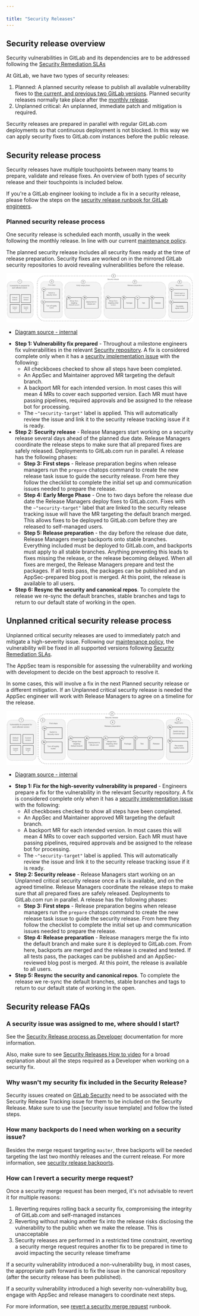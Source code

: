 ```yaml
---

title: "Security Releases"
---
```








## Security release overview

Security vulnerabilities in GitLab and its dependencies are to be addressed following the [Security Remediation SLAs]

At GitLab, we have two types of security releases:
1. Planned: A planned security release to publish all available vulnerability fixes to [the current, and previous two GitLab versions](https://docs.gitlab.com/ee/policy/maintenance.html). Planned security releases normally take place after the [monthly release](https://about.gitlab.com/releases/).
1. Unplanned critical: An unplanned, immediate patch and mitigation is required. 

Security releases are prepared in parallel with regular GitLab.com deployments so that continuous deployment is not blocked. In this way we can apply security fixes to GitLab.com instances before the public release. 

## Security release process 

Security releases have multiple touchpoints between many teams to prepare, validate and release fixes. An overview of both types of security release and their touchpoints is included below.  

If you're a GitLab engineer looking to include a fix in a security release, please follow the steps on the [security release runbook for GitLab engineers](https://gitlab.com/gitlab-org/release/docs/-/blob/master/general/security/process.md#guides-by-role).

### Planned security release process

One security release is scheduled each month, usually in the week following the monthly release. In line with our current [maintenance policy](https://docs.gitlab.com/ee/policy/maintenance.html). 

The planned security release includes all security fixes ready at the time of release preparation. Security fixes are worked on in the mirrored GitLab security repositories to avoid revealing vulnerabilities before the release. 

![Planned security release overview](security-release-overview.png)
* [Diagram source - internal](https://docs.google.com/presentation/d/1YRjA1dYCXNXp06VltDYlik1MdFyzUvaeXKk69mMPcA4/edit#slide=id.g1597ba158b2_0_0)

- **Step 1: Vulnerability fix prepared** - Throughout a milestone engineers fix vulnerabilities in the relevant [Security repository](https://gitlab.com/gitlab-org/security/). A fix is considered complete only when it has a [security implementation issue] with the following:
    - All checkboxes checked to show all steps have been completed.
    - An AppSec and Maintainer approved MR targeting the default branch. 
    - A backport MR for each intended version. In most cases this will mean 4 MRs to cover each supported version. Each MR must have passing pipelines, required approvals and be assigned to the release bot for processing. 
    - The `~"security-target"` label is applied. This will automatically review the issue and link it to the security release tracking issue if it is ready.
- **Step 2: Security release** - Release Managers start working on a security release several days ahead of the planned due date. 
Release Managers coordinate the release steps to make sure that all prepared fixes are safely released. Deployments to GitLab.com run in parallel. A release has the following phases:
    - **Step 3: First steps** - Release preparation begins when release managers run the `prepare` chatops command to create the new release task issue to guide the security release. From here they follow the checklist to complete the initial set up and communication issues needed to prepare the release.
    - **Step 4: Early Merge Phase** - One to two days before the release due date the Release Managers deploy fixes to GitLab.com. Fixes with the `~"security-target"` label that are linked to the security release tracking issue will have the MR targeting the default branch merged. This allows fixes to be deployed to GitLab.com before they are released to self-managed users. 
    - **Step 5: Release preparation** - the day before the release due date, Release Managers merge backports onto stable branches. Everything included must be deployed to GitLab.com, and backports must apply to all stable branches. Anything preventing this leads to fixes missing the release, or the release becoming delayed. When all fixes are merged, the Release Managers prepare and test the packages. If all tests pass, the packages can be published and an AppSec-prepared blog post is merged. At this point, the release is available to all users.
- **Step 6: Resync the security and canonical repos**. To complete the release we re-sync the default branches, stable branches and tags to return to our default state of working in the open. 

## Unplanned critical security release process 

Unplanned critical security releases are used to immediately patch and mitigate a high-severity issue. Following our [maintenance policy](https://docs.gitlab.com/ee/policy/maintenance.html), the vulnerability will be fixed in all supported versions following [Security Remediation SLAs].

The AppSec team is responsible for assessing the vulnerability and working with development to decide on the best approach to resolve it. 

In some cases, this will involve a fix in the next Planned security release or a different mitigation. If an Unplanned critical security release is needed the AppSec engineer will work with Release Managers to agree on a timeline for the release.  

![Unplanned critical security release overview](unplanned-critical-security-release.png)
* [Diagram source - internal](https://docs.google.com/presentation/d/1YRjA1dYCXNXp06VltDYlik1MdFyzUvaeXKk69mMPcA4/edit#slide=id.g1e9350d1d72_0_0)

- **Step 1: Fix for the high-severity vulnerability is prepared** - Engineers prepare a fix for the vulnerability in the relevant Security repository. A fix is considered complete only when it has a [security implementation issue] with the following:
    - All checkboxes checked to show all steps have been completed.
    - An AppSec and Maintainer approved MR targeting the default branch. 
    - A backport MR for each intended version. In most cases this will mean 4 MRs to cover each supported version. Each MR must have passing pipelines, required approvals and be assigned to the release bot for processing. 
    - The `~"security-target"` label is applied. This will automatically review the issue and link it to the security release tracking issue if it is ready.
- **Step 2: Security release** - Release Managers start working on an Unplanned critical security release once a fix is available, and on the agreed timeline. 
Release Managers coordinate the release steps to make sure that all prepared fixes are safely released. Deployments to GitLab.com run in parallel. A release has the following phases:
    - **Step 3: First steps** - Release preparation begins when release managers run the `prepare` chatops command to create the new release task issue to guide the security release. From here they follow the checklist to complete the initial set up and communication issues needed to prepare the release.
    - **Step 4: Release preparation** - Release managers merge the fix into the default branch and make sure it is deployed to GitLab.com. From here, backports are merged and the release is created and tested. If all tests pass, the packages can be published and an AppSec-reviewed blog post is merged. At this point, the release is available to all users.
- **Step 5: Resync the security and canonical repos**. To complete the release we re-sync the default branches, stable branches and tags to return to our default state of working in the open.

## Security release FAQs

### A security issue was assigned to me, where should I start?

See the [Security Release process as Developer] documentation for more information.

Also, make sure to see [Security Releases How to video] for a broad explanation about all the steps required as a Developer when working on a security fix.

### Why wasn't my security fix included in the Security Release?

Security issues created on [GitLab Security] need to be associated with the Security Release Tracking issue for them to be included on the Security
Release. Make sure to use the [security issue template] and follow the listed steps.

### How many backports do I need when working on a security issue?

Besides the merge request targeting `master`, three backports will be needed targeting the last two monthly releases and the current release. 
For more information, see [security release backports].

### How can I revert a security merge request?

Once a security merge request has been merged, it's not advisable to revert it for multiple reasons:

1. Reverting requires rolling back a security fix, compromising the integrity of GitLab.com and self-managed instances
1. Reverting without making another fix into the release risks disclosing the vulnerability to the public when we make the release.
   This is unacceptable
1. Security releases are performed in a restricted time constraint, reverting a security merge request requires another fix to be
   prepared in time to avoid impacting the security release timeframe 

If a security vulnerability introduced a non-vulnerability bug, in most cases, the appropriate path forward is to fix the issue in the canonical repository (after the security release has been published).

If a security vulnerability introduced a high severity non-vulnerability bug, engage with AppSec and release managers to coordinate next steps. 

For more information, see [revert a security merge request] runbook.

[security release backports]: https://gitlab.com/gitlab-org/release/docs/-/blob/master/general/security/developer.md#backports
[GitLab Security]: https://gitlab.com/gitlab-org/security/
[Security Releases How to video]: https://www.youtube.com/watch?v=ixtUDxM3nWA
[Security Release process as Developer]: https://gitlab.com/gitlab-org/release/docs/-/blob/master/general/security/developer.md
[security implementation issue]: https://gitlab.com/gitlab-org/release/docs/-/blob/master/general/security/process.md#terminology
[revert a security merge request]: https://gitlab.com/gitlab-org/release/docs/-/blob/master/general/security/runbooks/revert-security-merge-request.md
[Security Remediation SLAs]: https://handbook.gitlab.com/handbook/security/threat-management/vulnerability-management/#remediation-slas
